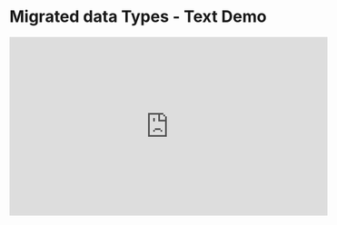 ﻿# Migrated data Types - Text Demo


<iframe width="560" height="315" src="https://www.youtube.com/embed/DjwuAwkDuC4" frameborder="0" allowfullscreen></iframe>


